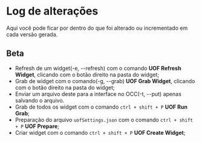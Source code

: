 # Log de alterações

Aqui você pode ficar por dentro do que foi alterado ou incrementado em cada versão gerada.

## Beta

- Refresh de um widget(-e, --refresh) com o comando **UOF Refresh Widget**, clicando com o botão direito na pasta do widget;
- Grab de widget com o comando(-g, --grab) **UOF Grab Widget**, clicando com o botão direito na pasta do widget;
- Enviar um arquivo deste para a interface no OCC(-t, --put) apenas salvando o arquivo.
- Grab de todos os widget com o comando `ctrl + shift + P` **UOF Run Grab**;
- Preparação do arquivo `uofSettings.json` com o comando `ctrl + shift + P` **UOF Prepare**;
- Criar widget com o comando `ctrl + shift + P` **UOF Create Widget**;